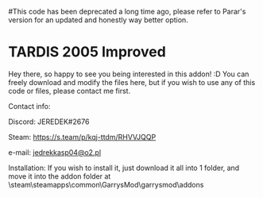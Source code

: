 #This code has been deprecated a long time ago, please refer to Parar's version for an updated and honestly way better option.

# TARDIS 2005 Improved
Hey there, so happy to see you being interested in this addon! :D
You can freely download and modify the files here, but if you wish to use any of this code or files, please contact me first.

Contact info:

Discord: JEREDEK#2676

Steam: https://s.team/p/kqj-ttdm/RHVVJQQP

e-mail: jedrekkasp04@o2.pl

Installation:
If you wish to install it, just download it all into 1 folder, and move it into the addon folder at \steam\steamapps\common\GarrysMod\garrysmod\addons
